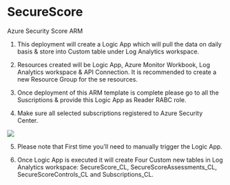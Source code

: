 # SecureScore
Azure Security Score ARM 

1. This deployment will create a Logic App which will pull the data on daily basis & store into Custom table under Log Analytics workspace. 

2. Resources created will be Logic App, Azure Monitor Workbook, Log Analytics workspace & API Connection. It is recommended to create a new Resource Group for the se resources. 

3. Once deployment of this ARM template is complete please go to all the Suscriptions & provide this Logic App as Reader RABC role.

4. Make sure all selected subscriptions registered to Azure Security Center.



<a href="https://azuredeploy.net/
   repository=https://github.com/c03vikas/SecureScore/master/SecureScoreARM.json"
   target="_blank">
   <img src="https://aka.ms/deploytoazurebutton"/>
</a>


5. Please note that First time you'll need to manually trigger the Logic App.

6. Once Logic App is executed it will create Four Custom new tables in Log Analytics workspace: SecureScore_CL, SecureScoreAssessments_CL, SecureScoreControls_CL and Subscriptions_CL.

 

